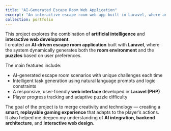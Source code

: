 ```yaml
---
title: "AI-Generated Escape Room Web Application"
excerpt: "An interactive escape room web app built in Laravel, where an AI dynamically generates rooms and puzzles."
collection: portfolio
---
```


This project explores the combination of **artificial intelligence** and **interactive web development**.  
I created an **AI-driven escape room application** built with **Laravel**, where the system dynamically generates both the **room environment** and the **puzzles** based on user preferences.

The main features include:
- AI-generated escape room scenarios with unique challenges each time  
- Intelligent task generation using natural language prompts and logic constraints  
- A responsive, user-friendly **web interface** developed in **Laravel (PHP)**  
- Player progress tracking and adaptive puzzle difficulty  

The goal of the project is to merge creativity and technology — creating a **smart, replayable gaming experience** that adapts to the player’s actions.  
It also helped me deepen my understanding of **AI integration, backend architecture**, and **interactive web design**.
